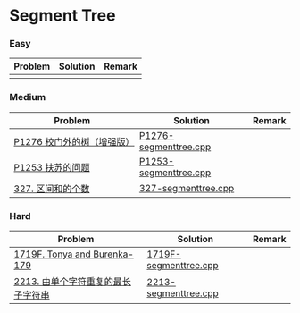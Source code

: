 # Segment Tree

### Easy

| Problem | Solution | Remark |
| ------- | -------- | ------ |
|   |  |        |



### Medium

| Problem                                                      | Solution                                                     | Remark |
| ------------------------------------------------------------ | ------------------------------------------------------------ | ------ |
| [P1276 校门外的树（增强版）](https://www.luogu.com.cn/problem/P1276)  | [P1276-segmenttree.cpp](https://github.com/chuzhumin98/PythonForMillions/blob/main/luogu/P1276-segmenttree.cpp)  |        |
| [P1253 扶苏的问题](https://www.luogu.com.cn/problem/P1253) | [P1253-segmenttree.cpp](https://github.com/chuzhumin98/PythonForMillions/blob/main/luogu/P1253-segmenttree.cpp) |  |
| [327. 区间和的个数](https://leetcode.cn/problems/count-of-range-sum/) | [327-segmenttree.cpp](https://github.com/chuzhumin98/PythonForMillions/blob/main/LeetCode/327-segmenttree.cpp) |  |



### Hard

| Problem | Solution | Remark |
| ------- | -------- | ------ |
| [1719F. Tonya and Burenka-179](https://codeforces.com/contest/1719/problem/F)  | [1719F-segmenttree.cpp](https://github.com/chuzhumin98/PythonForMillions/blob/main/Codeforces/1719/1719F-segmenttree.cpp) |        |
| [2213. 由单个字符重复的最长子字符串](https://leetcode.cn/problems/longest-substring-of-one-repeating-character/) | [2213-segmenttree.cpp](https://github.com/chuzhumin98/PythonForMillions/blob/main/LeetCode/2213-segmenttree.cpp) |  |